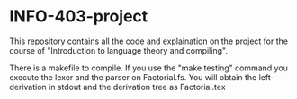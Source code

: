 # INFO-403-project
This repository contains all the code and explaination on the project for the course of "Introduction to language theory and compiling".

There is a makefile to compile. If you use the "make testing" command you execute the lexer and the parser on Factorial.fs.
You will obtain the left-derivation in stdout and the derivation tree as Factorial.tex

